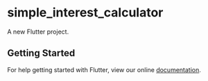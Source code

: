 # simple_interest_calculator

A new Flutter project.

## Getting Started

For help getting started with Flutter, view our online
[documentation](https://flutter.io/).
